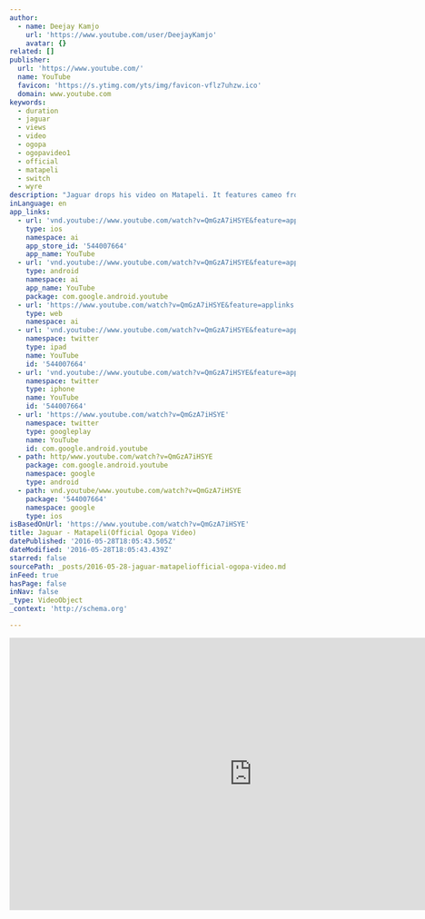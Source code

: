 ```yaml
---
author:
  - name: Deejay Kamjo
    url: 'https://www.youtube.com/user/DeejayKamjo'
    avatar: {}
related: []
publisher:
  url: 'https://www.youtube.com/'
  name: YouTube
  favicon: 'https://s.ytimg.com/yts/img/favicon-vflz7uhzw.ico'
  domain: www.youtube.com
keywords:
  - duration
  - jaguar
  - views
  - video
  - ogopa
  - ogopavideo1
  - official
  - matapeli
  - switch
  - wyre
description: "Jaguar drops his video on Matapeli. It features cameo from MP Mike Sonko, Otoyo n Njoro (from Shirandula)..... Superb video work by Ogopa..... ''Jaguar does it again with this epic release \"Matapeli\" congratulating the \"cartels\" that have taken advantage of the thriving corruption and deceived the mwanainchi for long."
inLanguage: en
app_links:
  - url: 'vnd.youtube://www.youtube.com/watch?v=QmGzA7iHSYE&feature=applinks'
    type: ios
    namespace: ai
    app_store_id: '544007664'
    app_name: YouTube
  - url: 'vnd.youtube://www.youtube.com/watch?v=QmGzA7iHSYE&feature=applinks'
    type: android
    namespace: ai
    app_name: YouTube
    package: com.google.android.youtube
  - url: 'https://www.youtube.com/watch?v=QmGzA7iHSYE&feature=applinks'
    type: web
    namespace: ai
  - url: 'vnd.youtube://www.youtube.com/watch?v=QmGzA7iHSYE&feature=applinks'
    namespace: twitter
    type: ipad
    name: YouTube
    id: '544007664'
  - url: 'vnd.youtube://www.youtube.com/watch?v=QmGzA7iHSYE&feature=applinks'
    namespace: twitter
    type: iphone
    name: YouTube
    id: '544007664'
  - url: 'https://www.youtube.com/watch?v=QmGzA7iHSYE'
    namespace: twitter
    type: googleplay
    name: YouTube
    id: com.google.android.youtube
  - path: http/www.youtube.com/watch?v=QmGzA7iHSYE
    package: com.google.android.youtube
    namespace: google
    type: android
  - path: vnd.youtube/www.youtube.com/watch?v=QmGzA7iHSYE
    package: '544007664'
    namespace: google
    type: ios
isBasedOnUrl: 'https://www.youtube.com/watch?v=QmGzA7iHSYE'
title: Jaguar - Matapeli(Official Ogopa Video)
datePublished: '2016-05-28T18:05:43.505Z'
dateModified: '2016-05-28T18:05:43.439Z'
starred: false
sourcePath: _posts/2016-05-28-jaguar-matapeliofficial-ogopa-video.md
inFeed: true
hasPage: false
inNav: false
_type: VideoObject
_context: 'http://schema.org'

---
```

<iframe src="https://cdn.embedly.com/widgets/media.html?src=https%3A%2F%2Fwww.youtube.com%2Fembed%2FQmGzA7iHSYE%3Ffeature%3Doembed&amp;url=http%3A%2F%2Fwww.youtube.com%2Fwatch%3Fv%3DQmGzA7iHSYE&amp;image=https%3A%2F%2Fi.ytimg.com%2Fvi%2FQmGzA7iHSYE%2Fhqdefault.jpg&amp;key=b7d04c9b404c499eba89ee7072e1c4f7&amp;type=text%2Fhtml&amp;schema=youtube" width="854" height="480" scrolling="no" frameborder="0" allowfullscreen="" style=""></iframe>